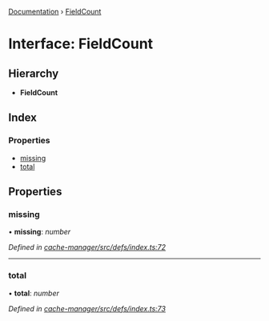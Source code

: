 [Documentation](../README.md) › [FieldCount](fieldcount.md)

# Interface: FieldCount

## Hierarchy

* **FieldCount**

## Index

### Properties

* [missing](fieldcount.md#missing)
* [total](fieldcount.md#total)

## Properties

###  missing

• **missing**: *number*

*Defined in [cache-manager/src/defs/index.ts:72](https://github.com/badbatch/graphql-box/blob/e94b582f/packages/cache-manager/src/defs/index.ts#L72)*

___

###  total

• **total**: *number*

*Defined in [cache-manager/src/defs/index.ts:73](https://github.com/badbatch/graphql-box/blob/e94b582f/packages/cache-manager/src/defs/index.ts#L73)*
